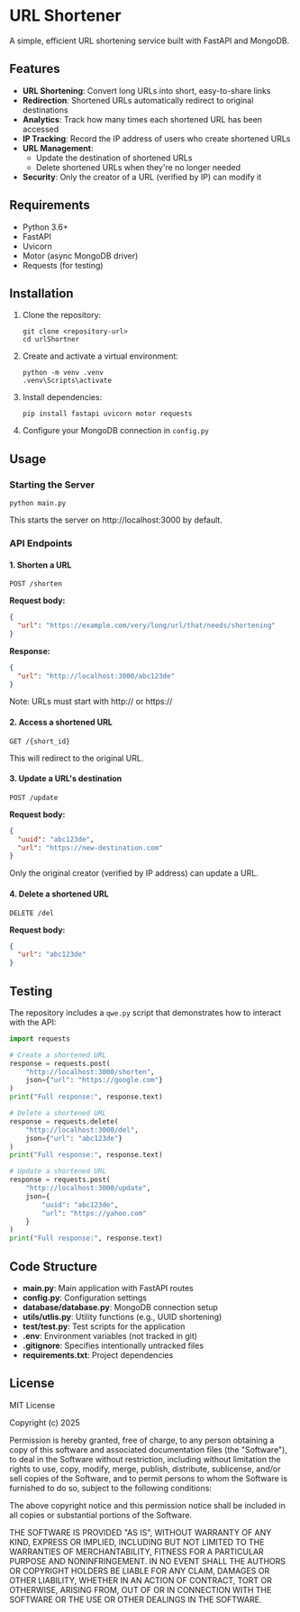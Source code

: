 # URL Shortener

A simple, efficient URL shortening service built with FastAPI and MongoDB.

## Features

- **URL Shortening**: Convert long URLs into short, easy-to-share links
- **Redirection**: Shortened URLs automatically redirect to original destinations
- **Analytics**: Track how many times each shortened URL has been accessed
- **IP Tracking**: Record the IP address of users who create shortened URLs
- **URL Management**:
  - Update the destination of shortened URLs
  - Delete shortened URLs when they're no longer needed
- **Security**: Only the creator of a URL (verified by IP) can modify it

## Requirements

- Python 3.6+
- FastAPI
- Uvicorn
- Motor (async MongoDB driver)
- Requests (for testing)

## Installation

1. Clone the repository:
   ```
   git clone <repository-url>
   cd urlShortner
   ```

2. Create and activate a virtual environment:
   ```
   python -m venv .venv
   .venv\Scripts\activate
   ```

3. Install dependencies:
   ```
   pip install fastapi uvicorn motor requests
   ```

4. Configure your MongoDB connection in `config.py`

## Usage

### Starting the Server

```
python main.py
```

This starts the server on http://localhost:3000 by default.

### API Endpoints

#### 1. Shorten a URL

```
POST /shorten
```

**Request body:**
```json
{
  "url": "https://example.com/very/long/url/that/needs/shortening"
}
```

**Response:**
```json
{
  "url": "http://localhost:3000/abc123de"
}
```

Note: URLs must start with http:// or https://

#### 2. Access a shortened URL

```
GET /{short_id}
```

This will redirect to the original URL.

#### 3. Update a URL's destination

```
POST /update
```

**Request body:**
```json
{
  "uuid": "abc123de",
  "url": "https://new-destination.com"
}
```

Only the original creator (verified by IP address) can update a URL.

#### 4. Delete a shortened URL

```
DELETE /del
```

**Request body:**
```json
{
  "url": "abc123de"
}
```

## Testing

The repository includes a `qwe.py` script that demonstrates how to interact with the API:

```python
import requests

# Create a shortened URL
response = requests.post(
    "http://localhost:3000/shorten",
    json={"url": "https://google.com"}
)
print("Full response:", response.text)

# Delete a shortened URL
response = requests.delete(
    "http://localhost:3000/del",
    json={"url": "abc123de"}
)
print("Full response:", response.text)

# Update a shortened URL
response = requests.post(
    "http://localhost:3000/update",
    json={
        "uuid": "abc123de",
        "url": "https://yahoo.com"
    }
)
print("Full response:", response.text)
```

## Code Structure

- **main.py**: Main application with FastAPI routes
- **config.py**: Configuration settings
- **database/database.py**: MongoDB connection setup
- **utils/utlis.py**: Utility functions (e.g., UUID shortening)
- **test/test.py**: Test scripts for the application
- **.env**: Environment variables (not tracked in git)
- **.gitignore**: Specifies intentionally untracked files
- **requirements.txt**: Project dependencies

## License

MIT License

Copyright (c) 2025

Permission is hereby granted, free of charge, to any person obtaining a copy
of this software and associated documentation files (the "Software"), to deal
in the Software without restriction, including without limitation the rights
to use, copy, modify, merge, publish, distribute, sublicense, and/or sell
copies of the Software, and to permit persons to whom the Software is
furnished to do so, subject to the following conditions:

The above copyright notice and this permission notice shall be included in all
copies or substantial portions of the Software.

THE SOFTWARE IS PROVIDED "AS IS", WITHOUT WARRANTY OF ANY KIND, EXPRESS OR
IMPLIED, INCLUDING BUT NOT LIMITED TO THE WARRANTIES OF MERCHANTABILITY,
FITNESS FOR A PARTICULAR PURPOSE AND NONINFRINGEMENT. IN NO EVENT SHALL THE
AUTHORS OR COPYRIGHT HOLDERS BE LIABLE FOR ANY CLAIM, DAMAGES OR OTHER
LIABILITY, WHETHER IN AN ACTION OF CONTRACT, TORT OR OTHERWISE, ARISING FROM,
OUT OF OR IN CONNECTION WITH THE SOFTWARE OR THE USE OR OTHER DEALINGS IN THE
SOFTWARE.

